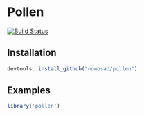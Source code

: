 <!-- README.md is generated from README.Rmd. Please edit that file -->
Pollen
======

[![Build Status](https://travis-ci.org/Nowosad/pollen.png?branch=master)](https://travis-ci.org/Nowosad/pollen)

Installation
------------

``` r
devtools::install_github("nowosad/pollen")
```

Examples
--------

``` r
library('pollen')
```
